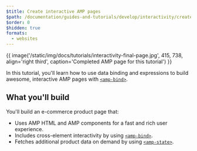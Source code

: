 ```yaml
---
$title: Create interactive AMP pages
$path: /documentation/guides-and-tutorials/develop/interactivity/create-interactive.html
$order: 0
$hidden: true
formats:
  - websites
---
```


{{ image('/static/img/docs/tutorials/interactivity-final-page.jpg', 415, 738, align='right third', caption='Completed AMP page for this tutorial') }}

In this tutorial, you'll learn how to use data binding and expressions to build awesome, interactive AMP pages with [`<amp-bind>`](/docs/reference/components/amp-bind.html).

## What you'll build

You'll build an e-commerce product page that:

- Uses AMP HTML and AMP components for a fast and rich user experience.
- Includes cross-element interactivity by using [`<amp-bind>`](/docs/reference/components/amp-bind.html).
- Fetches additional product data on demand by using [`<amp-state>`](/docs/reference/components/amp-bind.html#state).
